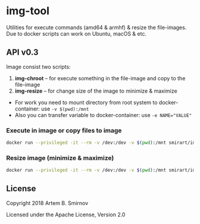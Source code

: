 # img-tool

Utilities for execute commands (amd64 &amp; armhf) &amp; resize the file-images. Due to docker scripts can work on Ubuntu, macOS & etc.

## API v0.3

Image consist two scripts:

1. **img-chroot** – for execute something in the file-image and copy to the file-image
2. **img-resize** – for change size of the image to minimize & maximize

* For work you need to mount directory from root system to docker-container: use `-v $(pwd):/mnt`
* Also you can transfer variable to docker-container: use `-e NAME="VALUE"`

### Execute in image or copy files to image

```bash
docker run --privileged -it --rm -v /dev:/dev -v $(pwd):/mnt smirart/img-tool:v0.3 img-chroot <IMAGE> [ exec <SCRIPT> [...] | copy <MOVE_FILE> <MOVE_TO> ]
```

### Resize image (minimize & maximize)

```bash
docker run --privileged -it --rm -v /dev:/dev -v $(pwd):/mnt smirart/img-tool:v0.3 img-resize <IMAGE> [ min <FREE_SPACE> | max <FREE_SPACE> ]
```

## License

Copyright 2018 Artem B. Smirnov

Licensed under the Apache License, Version 2.0